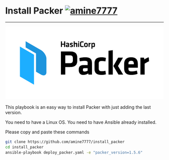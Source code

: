 # Install Packer [![amine7777](https://circleci.com/gh/amine7777/install_packer.svg?style=svg)](https://circleci.com/gh/amine7777/install_packer)
--------------------------------------------------------------------------------------


![](packer.png)

This playbook is an easy way to install Packer with just adding the last version.

You need to have a Linux OS. You need to have Ansible already installed.

Please copy and paste these commands

```bash
git clone https://github.com/amine7777/install_packer
cd install_packer
ansible-playbook deploy_packer.yaml -e "packer_version=1.5.6"
```
